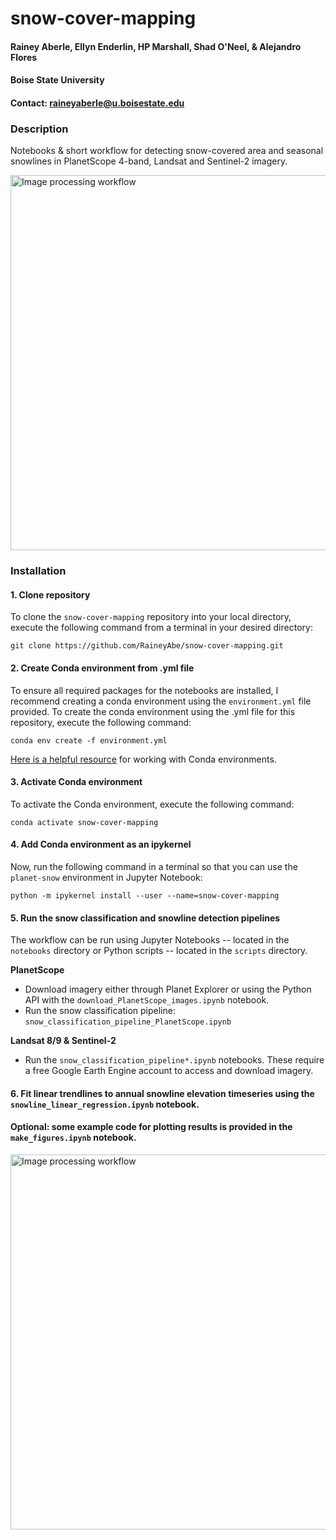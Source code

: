 # snow-cover-mapping
#### Rainey Aberle, Ellyn Enderlin, HP Marshall, Shad O'Neel, & Alejandro Flores
#### Boise State University
#### Contact: raineyaberle@u.boisestate.edu

### Description
Notebooks & short workflow for detecting snow-covered area and seasonal snowlines in PlanetScope 4-band, Landsat and Sentinel-2 imagery.

<img src="https://github.com/RaineyAbe/snow-cover-mapping/blob/main/figures/methods_workflow.png" alt="Image processing workflow" width="600"/>

### Installation
#### 1. Clone repository
To clone the `snow-cover-mapping` repository into your local directory, execute the following command from a terminal in your desired directory:

`git clone https://github.com/RaineyAbe/snow-cover-mapping.git`

#### 2. Create Conda environment from .yml file
To ensure all required packages for the notebooks are installed, I recommend creating a conda environment using the `environment.yml` file provided. To create the conda environment using the .yml file for this repository, execute the following command:

`conda env create -f environment.yml`

[Here is a helpful resource](https://conda.io/projects/conda/en/latest/user-guide/tasks/manage-environments.html#creating-an-environment-from-an-environment-yml-file) for working with Conda environments.

#### 3. Activate Conda environment
To activate the Conda environment, execute the following command:

`conda activate snow-cover-mapping`

#### 4. Add Conda environment as an ipykernel

Now, run the following command in a terminal so that you can use the `planet-snow` environment in Jupyter Notebook:

`python -m ipykernel install --user --name=snow-cover-mapping`

#### 5. Run the snow classification and snowline detection pipelines

The workflow can be run using Jupyter Notebooks -- located in the `notebooks` directory or Python scripts -- located in the `scripts` directory. 

__PlanetScope__
- Download imagery either through Planet Explorer or using the Python API with the `download_PlanetScope_images.ipynb` notebook.
- Run the snow classification pipeline: `snow_classification_pipeline_PlanetScope.ipynb`

__Landsat 8/9 & Sentinel-2__
- Run the `snow_classification_pipeline*.ipynb` notebooks. These require a free Google Earth Engine account to access and download imagery. 

#### 6. Fit linear trendlines to annual snowline elevation timeseries using the `snowline_linear_regression.ipynb` notebook. 

#### Optional: some example code for plotting results is provided in the `make_figures.ipynb` notebook. 

<img src="https://github.com/RaineyAbe/snow-cover-mapping/blob/main/figures/median_snowline_elevs.png" alt="Image processing workflow" width="600"/>

